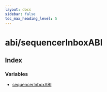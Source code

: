 ```yaml
---
layout: docs
sidebar: false
toc_max_heading_level: 5
---
```


# abi/sequencerInboxABI

## Index

### Variables

- [sequencerInboxABI](variables/sequencerInboxABI.md)
